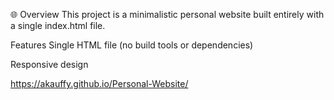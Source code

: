 🌐 Overview
This project is a minimalistic personal website built entirely with a single index.html file.

Features
Single HTML file (no build tools or dependencies)

Responsive design 

https://akauffy.github.io/Personal-Website/
